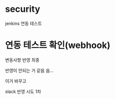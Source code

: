 # security
jenkins 연동 테스트

# 연동 테스트 확인(webhook)
변동사항 반영
최종 

반영이 안되는 거 같음
음...


이거 바꾸고 


slack 반영 시도 1차
